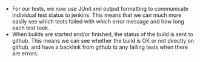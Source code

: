 - For our tests, we now use JUnit xml output formatting to communicate individual test status to jenkins.  This means that we can much more easily see which tests failed with which error message and how long each test took.
- When builds are started and/or finished, the status of the build is sent to github.  This means we can see whether the build is OK or not directly on github, and have a backlink from github to any failing tests when there are errors.
